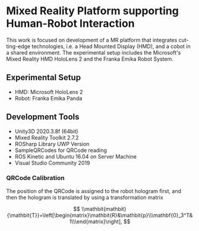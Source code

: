# Mixed Reality Platform supporting Human-Robot Interaction
This work is focused on development of a MR platform that integrates cut-ting-edge technologies, i.e. a Head Mounted Display (HMD), and a cobot in a shared environment. The experimental setup includes the Microsoft's Mixed Reality HMD HoloLens 2 and the Franka Emika Robot System. 

## Experimental Setup
  - HMD: Microsoft HoloLens 2
  - Robot: Franka Emika Panda

## Development Tools
  - Unity3D 2020.3.8f (64bit)
  - Mixed Reality Toolkit 2.7.2
  - ROSharp Library UWP Version
  - SampleQRCodes for QRCode reading
  - ROS Kinetic and Ubuntu 16.04 on Server Machine
  - Visual Studio Community 2019

### QRCode Calibration
The position of the QRCode is assigned to the robot hologram first, and then the hologram is translated by using a transformation matrix

$$ \\mathbit{mathbit}{\mathbit{T}}=\left[\begin{matrix}\mathbit{R}&\mathbit{p}\\\mathbf{0}_3^T&1\\\end{matrix}\right], $$